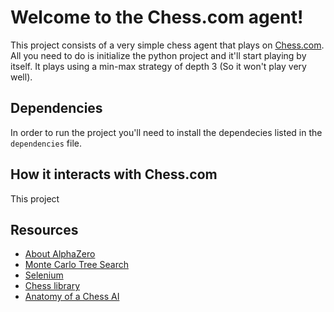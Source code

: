 # Welcome to the Chess.com agent!

This project consists of a very simple chess agent that plays on [Chess.com](chess.com). All you need to do is initialize the python project and it'll start playing by itself. It plays using a min-max strategy of depth 3 (So it won't play very well).

## Dependencies

In order to run the project you'll need to install the dependecies listed in the `dependencies` file.

## How it interacts with Chess.com

This project 

## Resources

- [About AlphaZero](https://towardsdatascience.com/alphazero-chess-how-it-works-what-sets-it-apart-and-what-it-can-tell-us-4ab3d2d08867#:~:text=In%20short%2C%20AlphaZero%20is%20a,the%20rules%20of%20said%20games)
- [Monte Carlo Tree Search](https://en.wikipedia.org/wiki/Monte_Carlo_tree_search)
- [Selenium](https://www.selenium.dev)
- [Chess library](https://pypi.org/project/chess/)
- [Anatomy of a Chess AI](https://medium.com/@SereneBiologist/the-anatomy-of-a-chess-ai-2087d0d565)